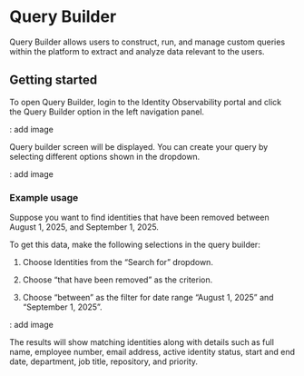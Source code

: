 # Query Builder  
 
Query Builder allows users to construct, run, and manage custom queries within the platform to extract and analyze data relevant to the users. 
 
 
## Getting started 

To open Query Builder, login to the Identity Observability portal and click the Query Builder option in the left navigation panel.  

<to-do>: add image

 
Query builder screen will be displayed. You can create your query by selecting different options shown in the dropdown.  
 
<to-do>: add image

 
### Example usage  
Suppose you want to find identities that have been removed between August 1, 2025, and September 1, 2025.  
 
To get this data, make the following selections in the query builder: 

1. Choose Identities from the “Search for” dropdown.   

2. Choose “that have been removed” as the criterion. 

3. Choose “between” as the filter for date range “August 1, 2025” and “September 1, 2025”.  

<to-do>: add image
 
The results will show matching identities along with details such as full name, employee number, email address, active identity status, start and end date, department, job title, repository, and priority.  

 
